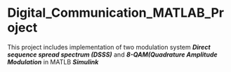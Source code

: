 # Digital_Communication_MATLAB_Project
This project includes implementation of two modulation system _**Direct sequence spread spectrum (DSSS)**_ and _**8-QAM(Quadrature Amplitude Modulation**_ in MATLB _**Simulink**_
